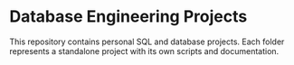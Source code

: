 # Database Engineering Projects

This repository contains personal SQL and database projects. Each folder represents a standalone project with its own scripts and documentation.
